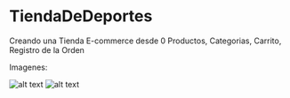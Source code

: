 # TiendaDeDeportes
Creando una Tienda E-commerce desde 0
Productos, Categorias, Carrito, Registro de la Orden

Imagenes:

![alt text](https://user-images.githubusercontent.com/31046332/32504298-33c37b2c-c3be-11e7-8e15-0b6b2fee2ada.png)
![alt text](https://user-images.githubusercontent.com/31046332/32504341-568d7158-c3be-11e7-97be-0782ae9ba9c4.png)

